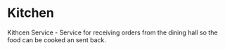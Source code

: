 # Kitchen

Kithcen Service - Service for receiving orders from the dining hall so the food can be cooked an sent back.
